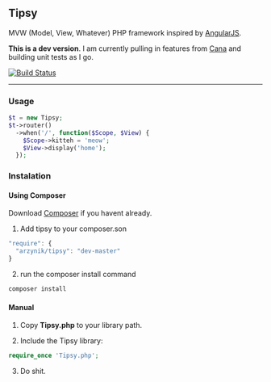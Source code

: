 Tipsy
-----

MVW (Model, View, Whatever) PHP framework inspired by [AngularJS](https://angularjs.org/).


**This is a dev version**. I am currently pulling in features from [Cana](http://cana.la/) and building unit tests as I go.


[![Build Status](https://travis-ci.org/arzynik/Tipsy.svg?branch=master)](https://travis-ci.org/arzynik/Tipsy)


---

### Usage

```php
$t = new Tipsy;
$t->router()
  ->when('/', function($Scope, $View) {
    $Scope->kitteh = 'meow';
    $View->display('home');
  });
```

### Instalation

#### Using Composer
Download [Composer](https://getcomposer.org/) if you havent already.



1. Add tipsy to your composer.son
```javascript
"require": {
  "arzynik/tipsy": "dev-master"
}
```

2. run the composer install command
```sh
composer install
```

#### Manual

1. Copy **Tipsy.php** to your library path.

2. Include the Tipsy library:

```php
require_once 'Tipsy.php';
```

3. Do shit.
